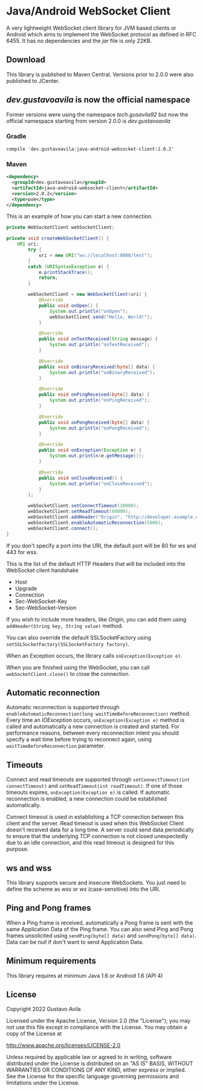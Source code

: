 # Java/Android WebSocket Client
A very lightweight WebSocket client library for JVM based clients or Android which aims to implement the WebSocket protocol as defined in RFC 6455. It has no dependencies and the _jar_ file is only 22KB.

## Download
This library is published to Maven Central. Versions prior to 2.0.0 were also published to JCenter.

## _dev.gustavoavila_ is now the official namespace
Former versions were using the namespace _tech.gusavila92_ but now the official namespace starting from version 2.0.0 is _dev.gustavoavila_

### Gradle
```
compile 'dev.gustavoavila:java-android-websocket-client:2.0.2'
```
### Maven
```xml
<dependency>
  <groupId>dev.gustavoavila</groupId>
  <artifactId>java-android-websocket-client</artifactId>
  <version>2.0.2</version>
  <type>pom</type>
</dependency>
```

This is an example of how you can start a new connection.
```java
private WebSocketClient webSocketClient;

private void createWebSocketClient() {
	URI uri;
        try {
            uri = new URI("ws://localhost:8080/test");
        }
        catch (URISyntaxException e) {
            e.printStackTrace();
            return;
        }

        webSocketClient = new WebSocketClient(uri) {
            @Override
            public void onOpen() {
                System.out.println("onOpen");
                webSocketClient.send("Hello, World!");
            }

            @Override
            public void onTextReceived(String message) {
                System.out.println("onTextReceived");
            }

            @Override
            public void onBinaryReceived(byte[] data) {
                System.out.println("onBinaryReceived");
            }

            @Override
            public void onPingReceived(byte[] data) {
                System.out.println("onPingReceived");
            }

            @Override
            public void onPongReceived(byte[] data) {
                System.out.println("onPongReceived");
            }

            @Override
            public void onException(Exception e) {
                System.out.println(e.getMessage());
            }

            @Override
            public void onCloseReceived() {
                System.out.println("onCloseReceived");
            }
        };

        webSocketClient.setConnectTimeout(10000);
        webSocketClient.setReadTimeout(60000);
        webSocketClient.addHeader("Origin", "http://developer.example.com");
        webSocketClient.enableAutomaticReconnection(5000);
        webSocketClient.connect();
}
```
If you don't specify a port into the URI, the default port will be 80 for *ws* and 443 for *wss*.

This is the list of the default HTTP Headers that will be included into the WebSocket client handshake
- Host
- Upgrade
- Connection
- Sec-WebSocket-Key
- Sec-WebSocket-Version

If you wish to include more headers, like *Origin*, you can add them using ```addHeader(String key, String value)``` method.

You can also override the default SSLSocketFactory using ```setSSLSocketFactory(SSLSocketFactory factory)```.

When an Exception occurs, the library calls ```onException(Exception e)```.

When you are finished using the WebSocket, you can call ```webSocketClient.close()``` to close the connection.

## Automatic reconnection
Automatic reconnection is supported through ```enableAutomaticReconnection(long waitTimeBeforeReconnection)``` method. Every time an *IOException* occurs, ```onException(Exception e)``` method is called and automatically a new connection is created and started. For performance reasons, between every reconnection intent you should specify a wait time before trying to reconnect again, using ```waitTimeBeforeReconnection``` parameter.

## Timeouts
Connect and read timeouts are supported through ```setConnectTimeout(int connectTimeout)``` and ```setReadTimeout(int readTimeout)```. If one of those timeouts expires, ```onException(Exception e)``` is called. If automatic reconnection is enabled, a new connection could be established automatically.

Connect timeout is used in establishing a TCP connection between this client and the server. Read timeout is used when this WebSocket Client doesn't received data for a long time. A server could send data periodically to ensure that the underlying TCP connection is not closed unexpectedly due to an idle connection, and this read timeout is designed for this purpose.

## ws and wss
This library supports secure and insecure WebSockets. You just need to define the scheme as *wss* or *ws* (case-sensitive) into the URI.

## Ping and Pong frames
When a Ping frame is received, automatically a Pong frame is sent with the same Application Data of the Ping frame. You can also send Ping and Pong frames unsolicited using ```sendPing(byte[] data)``` and ```sendPong(byte[] data)```. Data can be *null* if don't want to send Application Data.

## Minimum requirements
This library requires at minimum Java 1.6 or Android 1.6 (API 4)

## License

Copyright 2022 Gustavo Avila

Licensed under the Apache License, Version 2.0 (the "License");
you may not use this file except in compliance with the License.
You may obtain a copy of the License at

  http://www.apache.org/licenses/LICENSE-2.0

Unless required by applicable law or agreed to in writing, software
distributed under the License is distributed on an "AS IS" BASIS,
WITHOUT WARRANTIES OR CONDITIONS OF ANY KIND, either express or implied.
See the License for the specific language governing permissions and
limitations under the License.
